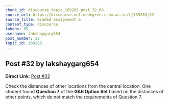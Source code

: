 ```yaml
---
chunk_id: discourse_topic_169283_post_32_00
source_url: https://discourse.onlinedegree.iitm.ac.in/t/169283/32
source_title: Graded assignment 6
content_type: discourse
tokens: 85
username: lakshaygarg654
post_number: 32
topic_id: 169283
---
```


## Post #32 by lakshaygarg654

**Direct Link**: [Post #32](https://discourse.onlinedegree.iitm.ac.in/t/169283/32)

Check the distances of other locations from the central location. One student found **Question 7** of the **GA6 Option Set** based on the distances of other points, which do not match the requirements of Question 7.
